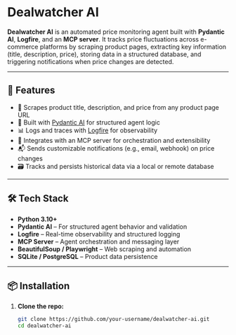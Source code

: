 # Dealwatcher AI

**Dealwatcher AI** is an automated price monitoring agent built with **Pydantic AI**, **Logfire**, and an **MCP server**. It tracks price fluctuations across e-commerce platforms by scraping product pages, extracting key information (title, description, price), storing data in a structured database, and triggering notifications when price changes are detected.

---

## 🚀 Features

- 🔎 Scrapes product title, description, and price from any product page URL  
- 🧠 Built with [Pydantic AI](https://pydantic.dev) for structured agent logic  
- 📊 Logs and traces with [Logfire](https://logfire.io) for observability  
- 🧩 Integrates with an MCP server for orchestration and extensibility  
- 📬 Sends customizable notifications (e.g., email, webhook) on price changes  
- 🗃️ Tracks and persists historical data via a local or remote database

---

## 🛠️ Tech Stack

- **Python 3.10+**
- **Pydantic AI** – For structured agent behavior and validation
- **Logfire** – Real-time observability and structured logging
- **MCP Server** – Agent orchestration and messaging layer
- **BeautifulSoup / Playwright** – Web scraping and automation
- **SQLite / PostgreSQL** – Product data persistence

---

## 📦 Installation

1. **Clone the repo:**

   ```bash
   git clone https://github.com/your-username/dealwatcher-ai.git
   cd dealwatcher-ai


